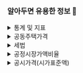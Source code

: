 ### 알아두면 유용한 정보 📜

<details>
<summary> 통계 및 지표 </summary>

- [국토교통부 실거래가 공개시스템](http://rt.molit.go.kr/)
- [한국부동산원 매매가격지수(종합주택유형)](http://www.r-one.co.kr/rone/resis/statistics/statisticsViewer.do?menuId=HOUSE_21111)
  - 아파트 (매매가격지수, 규모별 매매가격지수, 연령별 매매가격지수)
- [한국부동산원 월간주택가격동향](http://www.kab.co.kr/kab/home/trend/market_trend01.jsp)

</details>

<details>
<summary>공동주택가격</summary>

- 공동주택공시가격, 공시지가 다 같은 의미
- 국토교통부장관이 매년 1월 1일 및 6월 1일의 공동주택에 대한 적정가격을 산정
- 국토교통부 장관이 매년 공시하는 [**표준지공시지가**](https://www.realtyprice.kr:447/notice/gsstandard/search.htm)를 기준으로 시장, 군수, 구청장이 조사한 개별토지의 특성과 비교포준지의 특성을 비교하여 토지가격비준표상의 토지특성차이에 다른 가격배율을 산출하고 이를 표준지공시지가에 곱하여 지가를 산정 후 감정평가업자의 검증을 받아 토지소유자 등의 의견수렴과 시,군,구 부동산평가위원회 심의 등의 절차를 거쳐 시장,군수,구청장이 결정,공시하는 개별토지의 단위면적당 가격(원/m2)을 말한다.
- 주택관련 세금의 부과기준 등으로 활용
- [개발공시지가](http://www.kab.co.kr/kab/home/trend/individual_value01.jsp)
- [공동주택가격 열람](https://www.realtyprice.kr:447/notice/town/siteLink.htm;jsessionid=89761AC505EFEDABA6B5C4F3DE700DB2)
- [표준지공시지가 열람](https://www.realtyprice.kr:447/notice/gsstandard/search.htm)
- [한국부동산원](http://www.kab.co.kr/kab/home/trend/individual_value01.jsp)

</details>

<details>
<summary>세법</summary>

- [종합부동산세법](https://www.law.go.kr/%EB%B2%95%EB%A0%B9/%EC%A2%85%ED%95%A9%EB%B6%80%EB%8F%99%EC%82%B0%EC%84%B8%EB%B2%95)
- [지방세법](https://www.law.go.kr/%EB%B2%95%EB%A0%B9/%EC%A7%80%EB%B0%A9%EC%84%B8%EB%B2%95)

</details>

<details>
<summary>공정시장가액비율</summary>

- 재산세 또는 종합부동산세를 산출하기 위해 과세표준을 정하는 데 있어서 공시가격에서 할인을 적용하여 최종 결정되는 과세표준 기준율
  - 재산세는 60%, 종합부동산세는 2018년까지는 80%, 문재인 정부 이후 2019년부터 5%씩 올라 2022년에는 100%로 증
- e.g. 공시가격이 10억원인 아파트의 경우
  - 재산세의 과세표준은 6억원
  - 종합부동산세의 경우 10억원에서 9억원을 뺀 나머지 1억원에서 0.95(2021년 기준)를 곱하여 9,500만원
    - 2022년에는 1억 x 공시가격 (10억 + @) = ?
- 2020.1.1 공시기준 은마아파트(은마) 1동 101호 전용면적 76.79m2이 1,307,000원
  - 2019.1.1 공시기준에는 936,000,000원, 2018.1.1 공시기준에는 840,000,000원
  - 2020년은 2019년과 비교했을때 전년대비 (+)371,000,000원... 371,000,000 x 0.95 = 3억 5천 2백만원이 종부세)
- 1세대 1주택은 9억, 다주택은 6억 기준
- 출처
  - [NamuWiki](https://namu.wiki/w/%EA%B3%B5%EC%A0%95%EC%8B%9C%EC%9E%A5%EA%B0%80%EC%95%A1%EB%B9%84%EC%9C%A8#fn-1)

</details>

<details>
<summary> 공시가격(시가표준액) </summary>

- [단독주택](http://kras.seoul.go.kr/land_info/info/baseInfo/baseInfo.do)
- [공공주택(아파트)](https://www.realtyprice.kr:447/notice/town/nfSiteLink.htm)

</details>
